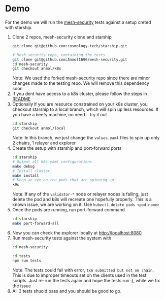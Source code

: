 # Demo

For the demo we will run the [mesh-security](https://github.com/CosmWasm/mesh-security) tests against a setup
creted with starship.

1. Clone 2 repos, mesh-security clone and starship
   ```bash
   git clone git@github.com:cosmology-tech/starship.git
   
   # Mesh security repo, containing the tests
   git clone git@github.com:Anmol1696/mesh-security.git
   cd mesh-security
   git checkout anmol/k8s
   ```
   Note: We used the forked mesh-security repo since there are minor changes made to the testing repo. We will remove
   this dependency soon
2. If you dont have access to a k8s cluster, please follow the steps in [README](https://github.com/cosmology-tech/starship#setup-local-k8s-cluster-optional)
3. Optionally if you are resource constrained on your k8s cluster, you checkout starship to a local branch, which will
   spin up less resources. If you have a beefy machine, no need... try it out
   ```bash
   cd starship
   git checkout anmol/local
   ```
   Note: In this branch, we just change the `values.yaml` files to spin up only 2 chains, 1 relayer and explorer
4. Create the setup with starship and port-forward ports
   ```bash
   cd starship
   # Output all k8s yaml configurations
   make debug
   # Install cluster
   make install
   # Keep an eye on the pods that are spinning up
   k9s
   ```
   Note: If any of the `validator-*` node or relayer nodes is failing, just delete the pod and k8s will recreate one
   hopefully properly. This is a known issue, we are working on it. Use `kubectl delete pods <pod-name>`
5. Once the pods are running, run port-forward command
   ```bash
   cd starship
   make port-forward-all
   ```
6. Now you can check the explorer locally at [http://localhost:8080](http://localhost:8080)
7. Run mesh-security tests against the system with
   ```bash
   cd mesh-security
   
   cd tests
   npm run tests
   ```
   Note: The tests could fail with error, `txn submitted but not on chain`. This is due to improper timeouts set on
   the clients used in the test scripts. Just re-run the tests again and hope the tests run :), while we fix the issue
8. All 3 tests shuold pass and you should be good to go.
